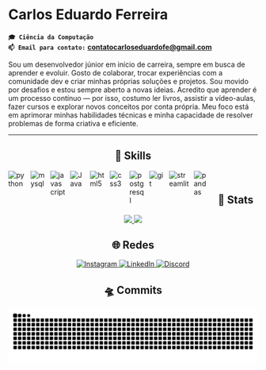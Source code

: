 # Carlos Eduardo Ferreira


**`🎓 Ciência da Computação`**  
**`📫 Email para contato:`** **contatocarloseduardofe@gmail.com** 

Sou um desenvolvedor júnior em início de carreira, sempre em busca de aprender e evoluir. Gosto de colaborar, trocar experiências com a comunidade dev e criar minhas próprias soluções e projetos. Sou movido por desafios e estou sempre aberto a novas ideias. Acredito que aprender é um processo contínuo — por isso, costumo ler livros, assistir a vídeo-aulas, fazer cursos e explorar novos conceitos por conta própria. Meu foco está em aprimorar minhas habilidades técnicas e minha capacidade de resolver problemas de forma criativa e eficiente.

---

<h2 align="center"> 🧰 Skills </h2>

<img align="left" alt="python" width="35px" style="padding-right:10px;" 
  src="https://cdn.jsdelivr.net/gh/devicons/devicon/icons/python/python-original.svg"/>
  
<img align="left" alt="mysql" width="30px" style="padding-right:10px;"
  src="https://cdn.jsdelivr.net/gh/devicons/devicon/icons/mysql/mysql-original.svg"/>
 
<img align="left" alt="javascript" width="30px" style="padding-right:10px;"
  src="https://cdn.jsdelivr.net/gh/devicons/devicon/icons/javascript/javascript-original.svg"/>
  
<img align="left" alt="Java" width="30px" style="padding-right:10px;"     src="https://cdn.jsdelivr.net/gh/devicons/devicon/icons/java/java-original.svg"/>
  
<img align="left" alt="html5" width="30px" style="padding-right:10px;"
  src="https://cdn.jsdelivr.net/gh/devicons/devicon/icons/html5/html5-original.svg"/>
  
<img align="left" alt="css3" width="30px" style="padding-right:10px;"
  src="https://cdn.jsdelivr.net/gh/devicons/devicon/icons/css3/css3-original.svg"/>
  
<img align="left" alt="postgresql" width="30px" style="padding-right:10px;"
  src="https://cdn.jsdelivr.net/gh/devicons/devicon/icons/postgresql/postgresql-original.svg"/>
  
<img align="left" alt="git" width="30px" style="padding-right:10px;"
  src="https://cdn.jsdelivr.net/gh/devicons/devicon/icons/git/git-original.svg"/>
  
<img align="left" alt="streamlit" width="40px" style="padding-right:10px;"
  src="https://streamlit.io/images/brand/streamlit-mark-color.png"/>
  
<img align="left" alt="pandas" width="30px" style="padding-right:10px;"
  src="https://cdn.jsdelivr.net/gh/devicons/devicon/icons/pandas/pandas-original.svg"/>
  
<br />


<h2 align="center"> 🔎 Stats </h2>
<p align="center">
  <a href="https://github.com/Carloseduardo-dev">
    <img height="150em" src="https://github-readme-stats.vercel.app/api?username=Carloseduardo-dev&show_icons=true&theme=merko&count_private=true&hide_border=1" />
    <img height="150em" src="https://github-readme-stats.vercel.app/api/top-langs/?username=Carloseduardo-dev&layout=compact&theme=merko&hide_border=1" />
  </a>
</p>


<h2 align="center"> 🌐 Redes </h2>

<p align="center">
  <a href="https://www.instagram.com/im_cadu01/" target="_blank">
    <img src="https://img.shields.io/badge/Instagram-000000?style=for-the-badge&logo=instagram&logoColor=white" alt="Instagram"/>
  </a>
  <a href="https://linkedin.com/in/carlos-eduardo-ferreira-132295200" target="_blank">
    <img src="https://img.shields.io/badge/LinkedIn-000000?style=for-the-badge&logo=linkedin&logoColor=white" alt="LinkedIn"/>
  </a>
  <a href="https://discord.com/users/cadu_021" target="_blank">
    <img src="https://img.shields.io/badge/Discord-000000?style=for-the-badge&logo=discord&logoColor=white" alt="Discord"/>
  </a>
</p>


<h2 align="center"> 🛸 Commits </h2>

![snake dark](https://github.com/Carloseduardo-dev/Carloseduardo-dev/blob/output/github-snake-dark.svg)
